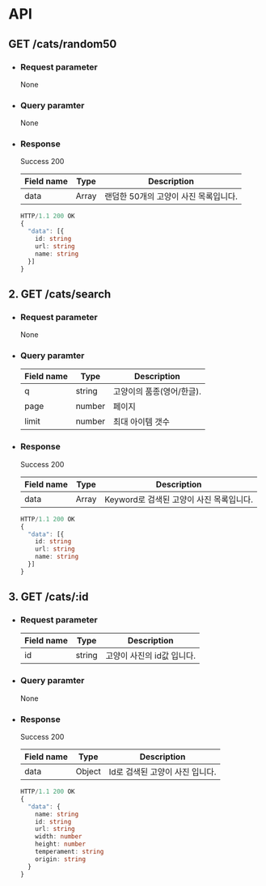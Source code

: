 # API

## GET /cats/random50
- ### Request parameter
  None
- ### Query paramter
  None
- ### Response
  Success 200

  |Field name|Type|Description|
  |-|-|-|
  |data|Array|랜덤한 50개의 고양이 사진 목록입니다.|

  ```typescript
  HTTP/1.1 200 OK
  {
    "data": [{
      id: string
      url: string
      name: string
    }]
  }
  ```

## 2. GET /cats/search
- ### Request parameter
  None
- ### Query paramter
  |Field name|Type|Description|
  |-|-|-|
  |q|string|고양이의 품종(영어/한글).|
  |page|number|페이지|
  |limit|number|최대 아이템 갯수|

- ### Response
  Success 200

  |Field name|Type|Description|
  |-|-|-|
  |data|Array|Keyword로 검색된 고양이 사진 목록입니다.|

  ```typescript
  HTTP/1.1 200 OK
  {
    "data": [{
      id: string
      url: string
      name: string
    }]
  }
  ```

## 3. GET /cats/:id
- ### Request parameter
  |Field name|Type|Description|
  |-|-|-|
  |id|string|고양이 사진의 id값 입니다.|
- ### Query paramter
  None

- ### Response
  Success 200

  |Field name|Type|Description|
  |-|-|-|
  |data|Object|Id로 검색된 고양이 사진 입니다.|

  ```typescript
  HTTP/1.1 200 OK
  {
    "data": {
      name: string
      id: string
      url: string
      width: number
      height: number
      temperament: string
      origin: string
    }
  }
  ```
